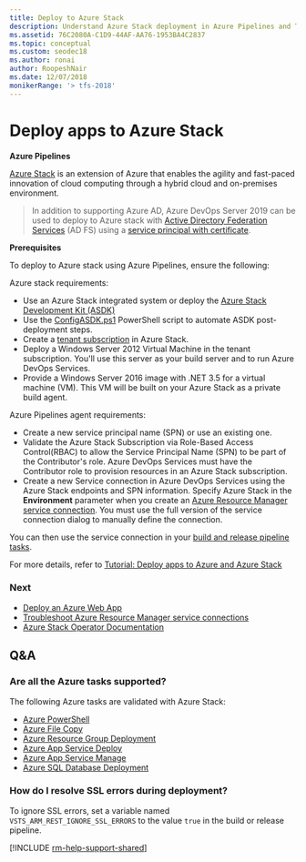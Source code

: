 ```yaml
---
title: Deploy to Azure Stack
description: Understand Azure Stack deployment in Azure Pipelines and Team Foundation Server (TFS)
ms.assetid: 76C2080A-C1D9-44AF-AA76-1953BA4C2837
ms.topic: conceptual
ms.custom: seodec18
ms.author: ronai
author: RoopeshNair
ms.date: 12/07/2018
monikerRange: '> tfs-2018'
---
```


# Deploy apps to Azure Stack

**Azure Pipelines**

[Azure Stack](https://azure.microsoft.com/overview/azure-stack/)
is an extension of Azure that enables the agility and fast-paced innovation of cloud computing
through a hybrid cloud and on-premises environment.

> In addition to supporting Azure AD, Azure DevOps Server 2019 can be used to deploy to Azure stack with [Active Directory Federation Services](/azure/azure-stack/azure-stack-create-service-principals#create-a-service-principal-that-uses-a-client-secret-credential) (AD FS) using a [service principal with certificate](https://docs.microsoft.com/azure/devops/release-notes/2018/sprint-141-update#create-azure-service-connection-with-service-principal-that-authenticates-with-a-certificate).

**Prerequisites**

To deploy to Azure stack using Azure Pipelines, ensure the following:

Azure stack requirements:

* Use an Azure Stack integrated system or deploy the [Azure Stack Development Kit (ASDK)](https://docs.microsoft.com/azure-stack/asdk/asdk-install)
* Use the [ConfigASDK.ps1](https://github.com/esache/Azure-Stack/blob/master/Scripts/ConfigASDK.ps1) PowerShell script to automate ASDK post-deployment steps.
* Create a [tenant subscription](https://docs.microsoft.com/azure-stack/operator/azure-stack-subscribe-plan-provision-vm) in Azure Stack.
* Deploy a Windows Server 2012 Virtual Machine in the tenant subscription. You'll use this server as your build server and to run Azure DevOps Services.
* Provide a Windows Server 2016 image with .NET 3.5 for a virtual machine (VM). This VM will be built on your Azure Stack as a private build agent.

Azure Pipelines agent requirements:

* Create a new service principal name (SPN) or use an existing one.
* Validate the Azure Stack Subscription via Role-Based Access Control(RBAC) to allow the Service Principal Name (SPN) to be part of the Contributor's role. Azure DevOps Services must have the Contributor role to provision resources in an Azure Stack subscription.
* Create a new Service connection in Azure DevOps Services using the Azure Stack endpoints and SPN information.
  Specify Azure Stack in the **Environment** parameter when you create an [Azure Resource Manager service connection](../library/connect-to-azure.md).
  You must use the full version of the service connection dialog to manually define the connection.

You can then use the service connection in your [build and release pipeline tasks](../tasks/index.md).

For more details, refer to [Tutorial: Deploy apps to Azure and Azure Stack](https://docs.microsoft.com/azure-stack/user/azure-stack-solution-pipeline)

### Next

* [Deploy an Azure Web App](../apps/cd/deploy-webdeploy-webapps.md)
* [Troubleshoot Azure Resource Manager service connections](../release/azure-rm-endpoint.md)
* [Azure Stack Operator Documentation](/azure/azure-stack/)

## Q&A

### Are all the Azure tasks supported?

The following Azure tasks are validated with Azure Stack:

* [Azure PowerShell](../tasks/deploy/azure-powershell.md)
* [Azure File Copy](../tasks/deploy/azure-file-copy.md)
* [Azure Resource Group Deployment](../tasks/deploy/azure-resource-group-deployment.md)
* [Azure App Service Deploy](../tasks/deploy/azure-rm-web-app-deployment.md)
* [Azure App Service Manage](../tasks/deploy/azure-app-service-manage.md)
* [Azure SQL Database Deployment](../tasks/deploy/sql-azure-dacpac-deployment.md)

### How do I resolve SSL errors during deployment?

To ignore SSL errors, set a variable named `VSTS_ARM_REST_IGNORE_SSL_ERRORS` to the value `true` in the build or release pipeline.

[!INCLUDE [rm-help-support-shared](../includes/rm-help-support-shared.md)]
